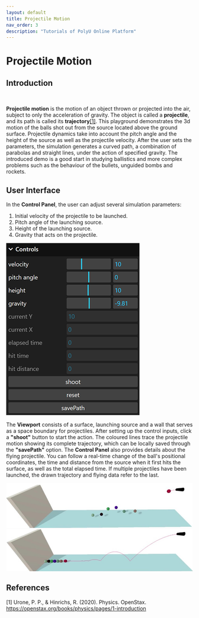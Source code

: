 ```yaml
---
layout: default
title: Projectile Motion
nav_order: 3
description: "Tutorials of PolyU Online Platform"
---
```


# Projectile Motion

## Introduction
<br>

**Projectile motion** is the motion of an object thrown or projected into the air, subject to only the acceleration of gravity. The object is called a **projectile**, and its path is called its **trajectory**[[1]](#physics_ref). This playground demonstrates the 3d motion of the balls shot out from the source located above the ground surface. Projectile dynamics take into account the pitch angle and the height of the source as well as the projectile velocity. After the user sets the parameters, the simulation generates a curved path, a combination of parabolas and straight lines, under the action of specified gravity. The introduced demo is a good start in studying ballistics and more complex problems such as the behaviour of the bullets, unguided bombs and rockets.

## User Interface

In the **Control Panel**, the user can adjust several simulation parameters: 
1. Initial velocity of the projectile to be launched.
2. Pitch angle of the launching source. 
3. Height of the launching source.
4. Gravity that acts on the projectile.

![](../assets/images/ProjectileMotion/pmControls.png)

The **Viewport** consists of a surface, launching source and a wall that serves as a space boundary for projectiles. After setting up the control inputs, click a **"shoot"** button to start the action. The coloured lines trace the projectile motion showing its complete trajectory, which can be locally saved through the **"savePath"** option. The **Control Panel** also provides details about the flying projectile. You can follow a real-time change of the ball's positional coordinates, the time and distance from the source when it first hits the surface, as well as the total elapsed time. If multiple projectiles have been launched, the drawn trajectory and flying data refer to the last.

![](../assets/images/ProjectileMotion/pmShot1.jpg)
![](../assets/images/ProjectileMotion/pmShot2.jpg)
 

## References

<a name="physics_ref">[1]</a> Urone, P. P., & Hinrichs, R. (2020). Physics. OpenStax. <https://openstax.org/books/physics/pages/1-introduction>







